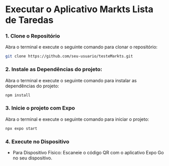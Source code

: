 # Executar o Aplicativo Markts Lista de Taredas

### 1. Clone o Repositório

Abra o terminal e execute o seguinte comando para clonar o repositório:

```bash
git clone https://github.com/seu-usuario/testeMarkts.git
```

### 2. Instale as Dependências do projeto:

Abra o terminal e execute o seguinte comando para instalar as dependências do projeto:

```bash
npm install
```

### 3. Inicie o projeto com Expo

Abra o terminal e execute o seguinte comando para iniciar o projeto:

```bash
npx expo start
```

### 4. Execute no Dispositivo

-   Para Dispositivo Físico: Escaneie o código QR com o aplicativo Expo Go no seu dispositivo.
